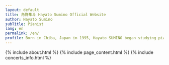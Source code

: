 ```yaml
---
layout: default
title: 角野隼斗 Hayato Sumino Official Website
author: Hayato Sumino
subTitle: Pianist
lang: en
permalink: /en/
profile: Born in Chiba, Japan in 1995, Hayato SUMINO began studying piano at the age of three. He has won numerous awards, including the Gold Medal at the 2017 Chopin International Piano Competition for Asia, in the "Over 18" category, and the Grand Prix of the Japan National Piano Competition organized by PTNA - Piano Teachers National Association - in 2018. In addition, he has performed with various prestigious orchestras including the Japan Philharmonic Orchestra and the Brasov Philharmonic Orchestra (Romania). He trained in piano with Katsuko Kaneko and Tomoaki Yoshida in Japan, as well as Claire Désert and Jean-Marc Luisada in France. The 2018-19 season is rich in recitals. He has performed in several Japanese cities (Tokyo, Fukui, Osaka, Nagoya), and will give his next concerts in Vienna, Paris and Poland. Hayato SUMINO is not only a passionate pianist of music who plays his instrument with a remarkable technique, he also follows a scientific course within the University of Tokyo. After a degree in science he continued his studies on artificial intelligence in Master. Between September 2018 and January 2019, he studied at the Faculty of Sciences of Sorbonne University in Paris and conducted research at the Institute of Research and Coordination Acoustique / Musique (IRCAM) on artificial intelligence and music. Since February 2019, he has resumed his studies at the University of Tokyo, while continuing his career as a pianist.
---
```



{% include about.html %}
{% include page_content.html %}
{% include concerts_info.html %}
